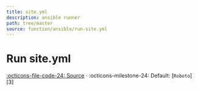 ```yaml
---
title: site.yml
description: ansible runner
path: tree/master
source: function/ansible/run-site.yml
---
```


# Run site.yml

[:octicons-file-code-24: Source][2] ·
:octicons-milestone-24: Default: [`Roboto`][3]


  [2]: https://gitlab.com/donaldrich/modular-gitlab-ci/-/edit/master/docs/User_Guide/ansible/run-site.md
